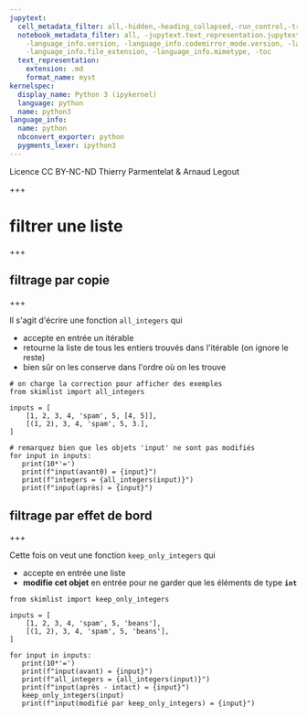 ```yaml
---
jupytext:
  cell_metadata_filter: all,-hidden,-heading_collapsed,-run_control,-trusted
  notebook_metadata_filter: all, -jupytext.text_representation.jupytext_version, -jupytext.text_representation.format_version,
    -language_info.version, -language_info.codemirror_mode.version, -language_info.codemirror_mode,
    -language_info.file_extension, -language_info.mimetype, -toc
  text_representation:
    extension: .md
    format_name: myst
kernelspec:
  display_name: Python 3 (ipykernel)
  language: python
  name: python3
language_info:
  name: python
  nbconvert_exporter: python
  pygments_lexer: ipython3
---
```


<div class="licence">
<span>Licence CC BY-NC-ND</span>
<span>Thierry Parmentelat &amp; Arnaud Legout</span>
</div>

+++

# filtrer une liste

+++

## filtrage par copie

+++

Il s'agit d'écrire une fonction `all_integers` qui

* accepte en entrée un itérable
* retourne la liste de tous les entiers trouvés dans l'itérable (on ignore le reste)
* bien sûr on les conserve dans l'ordre où on les trouve

```{code-cell} ipython3
# on charge la correction pour afficher des exemples
from skimlist import all_integers
```

```{code-cell} ipython3
inputs = [
    [1, 2, 3, 4, 'spam', 5, [4, 5]],
    [(1, 2), 3, 4, 'spam', 5, 3.],
]
```

```{code-cell} ipython3
# remarquez bien que les objets 'input' ne sont pas modifiés
for input in inputs:
   print(10*'=')
   print(f"input(avant0) = {input}")
   print(f"integers = {all_integers(input)}")
   print(f"input(après) = {input}")
```

## filtrage par effet de bord

+++

Cette fois on veut une fonction `keep_only_integers` qui

* accepte en entrée une liste
* **modifie cet objet** en entrée pour ne garder que les éléments de type **`int`**

```{code-cell} ipython3
from skimlist import keep_only_integers
```

```{code-cell} ipython3
inputs = [
    [1, 2, 3, 4, 'spam', 5, 'beans'],
    [(1, 2), 3, 4, 'spam', 5, 'beans'],
]
```

```{code-cell} ipython3
for input in inputs:
   print(10*'=')
   print(f"input(avant) = {input}")
   print(f"all_integers = {all_integers(input)}")
   print(f"input(après - intact) = {input}")
   keep_only_integers(input)
   print(f"input(modifié par keep_only_integers) = {input}")
```

